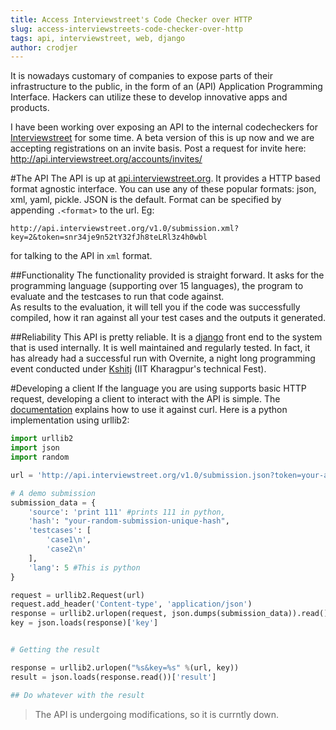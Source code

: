 ```yaml
---
title: Access Interviewstreet's Code Checker over HTTP
slug: access-interviewstreets-code-checker-over-http
tags: api, interviewstreet, web, django
author: crodjer
---
```


It is nowadays customary of companies to expose parts of their infrastructure to
the public, in the form of an (API) Application Programming Interface. Hackers
can utilize these to develop innovative apps and products.

I have been working over exposing an API to the internal codecheckers for
[Interviewstreet][is] for some time. A beta version of this is up now and we are
accepting registrations on an invite basis. Post a request for invite here:
<http://api.interviewstreet.org/accounts/invites/>

#The API
The API is up at [api.interviewstreet.org][api]. It provides a HTTP based format
agnostic interface. You can use any of these popular formats: json, xml, yaml,
pickle. JSON is the default. Format can be specified by appending `.<format>` to
the url. Eg:

```
http://api.interviewstreet.org/v1.0/submission.xml?key=2&token=snr34je9n52tY32fJh8teLRl3z4h0wbl

```

for talking to the API in `xml` format.

##Functionality
The functionality provided is straight forward. It asks for the programming
language (supporting over 15 languages), the program to evaluate and the
testcases to run that code against.  
As results to the evaluation, it will tell you if the code was successfully
compiled, how it ran against all your test cases and the outputs it generated.

##Reliability
This API is pretty reliable. It is a [django][django] front end to the system
that is used internally. It is well maintained and regularly tested. In fact,
it has already had a successful run with Overnite, a night long programming
event conducted under [Kshitj][ktj] (IIT Kharagpur's technical Fest).

#Developing a client
If the language you are using supports basic HTTP request, developing a client
to interact with the API is simple. The [documentation][doc] explains how to use
it against curl. Here is a python implementation using urllib2:

```python
import urllib2
import json
import random

url = 'http://api.interviewstreet.org/v1.0/submission.json?token=your-api-token'

# A demo submission
submission_data = {
    'source': 'print 111' #prints 111 in python,
    'hash': "your-random-submission-unique-hash",
    'testcases': [
        'case1\n',
        'case2\n'
    ],
    'lang': 5 #This is python
}

request = urllib2.Request(url)
request.add_header('Content-type', 'application/json')
response = urllib2.urlopen(request, json.dumps(submission_data)).read()
key = json.loads(response)['key']


# Getting the result

response = urllib2.urlopen("%s&key=%s" %(url, key))
result = json.loads(response.read())['result']

## Do whatever with the result
```

[is]: http://www.interviewstreet.org/
[api]: http://api.interviewstreet.org/
[django]: https://www.djangoproject.com/
[ktj]: http://ktj.in/
[doc]: http://api.interviewstreet.org/v1.0/doc/


> The API is undergoing modifications, so it is currntly down.
